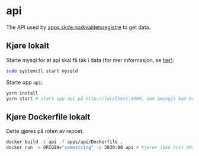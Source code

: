 # api

The API used by [apps.skde.no/kvalitetsregistre](https://apps.skde.no/kvalitetsregistre/alle/sykehus/) to get data.

## Kjøre lokalt

Starte mysql for at api skal få tak i data (for mer informasjon, se [her](https://mong.github.io/#/utvikling?id=kj%c3%b8re-database-lokalt)):

```sh
sudo systemctl start mysqld
```

Starte opp `api`:

```sh
yarn install
yarn start # start opp api på http://localhost:4000, som qmongjs kan bruke
```

## Kjøre Dockerfile lokalt

Dette gjøres på roten av repoet.

```sh
docker build -t api -f apps/api/Dockerfile .
docker run -e ORIGIN="somestring" -p 3030:80 api # Kjører ikke hvis ORIGIN ikke defineres som en miljøvariabel
```

